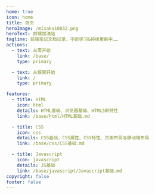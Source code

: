 ```yaml
---
home: true
icon: home
title: 首页
heroImage: /misaka10032.png
heroText: 前端加油站
tagline: 前端笔记文档记录，不断学习&持续更新中……
actions:
  - text: 从零开始
    link: /base/
    type: primary

  - text: 从框架开始
    link: /
    type: primary

features:
  - title: HTML
    icon: html
    details: HTML基础、浏览器基础、HTML5新特性
    link: /base/html/HTML基础.md

  - title: CSS
    icon: css
    details: CSS基础、CSS属性、CSS特性、页面布局与移动端布局
    link: /base/css/CSS基础.md

  - title: Javascript
    icon: javascript
    details: JS基础
    link: /base/javascript/Javascript基础.md
copyright: false
footer: false
---
```

